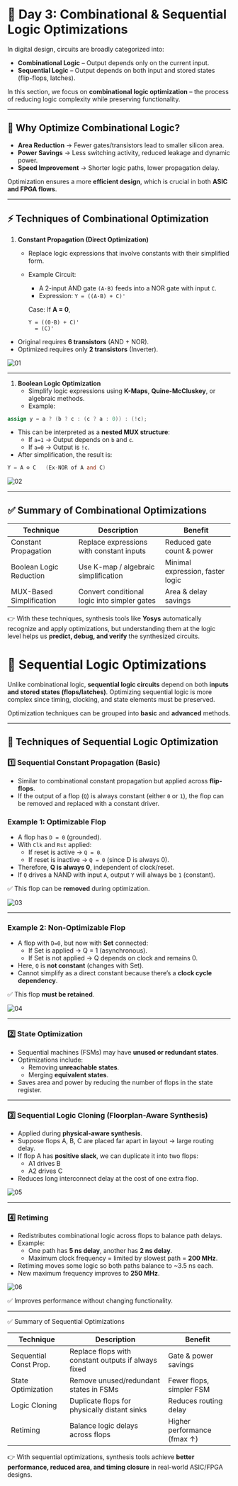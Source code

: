 # 📘 Day 3: Combinational & Sequential Logic Optimizations

In digital design, circuits are broadly categorized into:

- **Combinational Logic** – Output depends only on the current input.
- **Sequential Logic** – Output depends on both input and stored states (flip-flops, latches).

In this section, we focus on **combinational logic optimization** – the process of reducing logic complexity while preserving functionality.

---

## 🔎 Why Optimize Combinational Logic?

- **Area Reduction** → Fewer gates/transistors lead to smaller silicon area.
- **Power Savings** → Less switching activity, reduced leakage and dynamic power.
- **Speed Improvement** → Shorter logic paths, lower propagation delay.

Optimization ensures a more **efficient design**, which is crucial in both **ASIC and FPGA flows**.

---

## ⚡ Techniques of Combinational Optimization

1. **Constant Propagation (Direct Optimization)**
    - Replace logic expressions that involve constants with their simplified form.
    - Example Circuit:
        - A 2-input AND gate `(A·B)` feeds into a NOR gate with input `C`.
        - Expression: `Y = ((A·B) + C)'`
        
        Case: If **A = 0**,
        
        ```
        Y = ((0·B) + C)' 
          = (C)' 
        ```
        
- Original requires **6 transistors** (AND + NOR).
- Optimized requires only **2 transistors** (Inverter).

![01](./images/01.png)

---

1. **Boolean Logic Optimization**
    - Simplify logic expressions using **K-Maps**, **Quine-McCluskey**, or algebraic methods.
    - Example:

```verilog
assign y = a ? (b ? c : (c ? a : 0)) : (!c);
```

- This can be interpreted as a **nested MUX structure**:
    - If `a=1` → Output depends on `b` and `c`.
    - If `a=0` → Output is `!c`.
- After simplification, the result is:

```verilog
Y = A ⊙ C   (Ex-NOR of A and C)
```

![02](./images/02.png)

---

## ✅ Summary of Combinational Optimizations

| Technique | Description | Benefit |
| --- | --- | --- |
| Constant Propagation | Replace expressions with constant inputs | Reduced gate count & power |
| Boolean Logic Reduction | Use K-map / algebraic simplification | Minimal expression, faster logic |
| MUX-Based Simplification | Convert conditional logic into simpler gates | Area & delay savings |

👉 With these techniques, synthesis tools like **Yosys** automatically recognize and apply optimizations, but understanding them at the logic level helps us **predict, debug, and verify** the synthesized circuits.

# 📘 Sequential Logic Optimizations

Unlike combinational logic, **sequential logic circuits** depend on both **inputs and stored states (flops/latches)**. Optimizing sequential logic is more complex since timing, clocking, and state elements must be preserved.

Optimization techniques can be grouped into **basic** and **advanced** methods.

---

## 🔎 Techniques of Sequential Logic Optimization

### 1️⃣ Sequential Constant Propagation (Basic)

- Similar to combinational constant propagation but applied across **flip-flops**.
- If the output of a flop (`Q`) is always constant (either `0` or `1`), the flop can be removed and replaced with a constant driver.

### Example 1: Optimizable Flop

- A flop has `D = 0` (grounded).
- With `Clk` and `Rst` applied:
    - If reset is active → `Q = 0`.
    - If reset is inactive → `Q = 0` (since D is always 0).
- Therefore, **Q is always 0**, independent of clock/reset.
- If `Q` drives a NAND with input `A`, output `Y` will always be `1` (constant).

✅ This flop can be **removed** during optimization.

![03](./images/03.png)

---

### Example 2: Non-Optimizable Flop

- A flop with `D=0`, but now with **Set** connected:
    - If Set is applied → Q = 1 (asynchronous).
    - If Set is not applied → Q depends on clock and remains 0.
- Here, `Q` is **not constant** (changes with Set).
- Cannot simplify as a direct constant because there’s a **clock cycle dependency**.

✅ This flop **must be retained**.

![04](./images/04.png)

---

### 2️⃣ State Optimization

- Sequential machines (FSMs) may have **unused or redundant states**.
- Optimizations include:
    - Removing **unreachable states**.
    - Merging **equivalent states**.
- Saves area and power by reducing the number of flops in the state register.

---

### 3️⃣ Sequential Logic Cloning (Floorplan-Aware Synthesis)

- Applied during **physical-aware synthesis**.
- Suppose flops A, B, C are placed far apart in layout → large routing delay.
- If flop A has **positive slack**, we can duplicate it into two flops:
    - A1 drives B
    - A2 drives C
- Reduces long interconnect delay at the cost of one extra flop.

![05](./images/05.png)

---

### 4️⃣ Retiming

- Redistributes combinational logic across flops to balance path delays.
- Example:
    - One path has **5 ns delay**, another has **2 ns delay**.
    - Maximum clock frequency = limited by slowest path = **200 MHz**.
- Retiming moves some logic so both paths balance to ~3.5 ns each.
- New maximum frequency improves to **250 MHz**.

![06](./images/06.png)

✅ Improves performance without changing functionality.

---

✅ Summary of Sequential Optimizations

| Technique | Description | Benefit |
| --- | --- | --- |
| Sequential Const Prop. | Replace flops with constant outputs if always fixed | Gate & power savings |
| State Optimization | Remove unused/redundant states in FSMs | Fewer flops, simpler FSM |
| Logic Cloning | Duplicate flops for physically distant sinks | Reduces routing delay |
| Retiming | Balance logic delays across flops | Higher performance (fmax ↑) |

👉 With sequential optimizations, synthesis tools achieve **better performance, reduced area, and timing closure** in real-world ASIC/FPGA designs.
